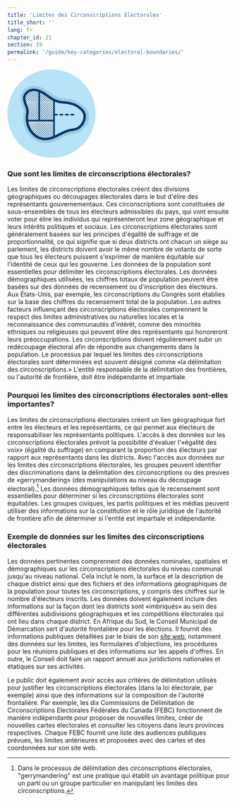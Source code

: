 ```yaml
---
title: 'Limites des Circonscriptions Electorales'
title_short: ''
lang: fr
chapter_id: 21
section: 19
permalink: '/guide/key-categories/electoral-boundaries/'
---
```


![Electoral Boundaries](/assets/images/inventory/categories/electoral-boundaries.png)

### Que sont les limites de circonscriptions électorales?

Les limites de circonscriptions électorales créent des divisions géographiques ou découpages électorales dans le but d'élire des représentants gouvernementaux. Ces circonscriptions sont constituées de sous-ensembles de tous les électeurs admissibles du pays, qui vont ensuite voter pour élire les individus qui représenteront leur zone géographique et leurs intérêts politiques et sociaux. Les circonscriptions électorales sont généralement basées sur les principes d'égalité de suffrage et de proportionnalité, ce qui signifie que si deux districts ont chacun un siège au parlement, les districts doivent avoir le même nombre de votants de sorte que tous les électeurs puissent s'exprimer de manière équitable sur l'identité de ceux qui les gouverne. Les données de la population sont essentielles pour délimiter les circonscriptions électorales. Les données démographiques utilisées, les chiffres totaux de population peuvent être basées sur des données de recensement ou d'inscription des électeurs. Aux États-Unis, par exemple, les circonscriptions du Congrès sont établies sur la base des chiffres du recensement total de la population. Les autres facteurs influençant des circonscriptions électorales comprennent le respect des limites administratives ou naturelles locales et la reconnaissance des communautés d'intérêt, comme des minorités ethniques ou religieuses qui peuvent élire des représentants qui honoreront leurs préoccupations. Les circonscriptions doivent régulièrement subir un redécoupage électoral afin de répondre aux changements dans la population. Le processus par lequel les limites des circonscriptions électorales sont déterminées est souvent désigné comme «la délimitation des circonscriptions.» L'entité responsable de la délimitation des frontières, ou l'autorité de frontière, doit être indépendante et impartiale.

### Pourquoi les limites des circonscriptions électorales sont-elles importantes?

Les limites de circonscriptions électorales créent un lien géographique fort entre les électeurs et les représentants, ce qui permet aux électeurs de responsabiliser les représentants politiques. L'accès à des données sur les circonscriptions électorales prévoit la possibilité d'évaluer l'«égalité des voix» (égalité du suffrage) en comparant la proportion des électeurs par rapport aux représentants dans les districts. Avec l'accès aux données sur les limites des circonscriptions électorales, les groupes peuvent identifier des discriminations dans la délimitation des circonscriptions ou des preuves de «gerrymandering» (des manipulations au niveau du découpage électoral).[^1] Les données démographiques telles que le recensement sont essentielles pour déterminer si les circonscriptions électorales sont équitables. Les groupes civiques, les partis politiques et les médias peuvent utiliser des informations sur la constitution et le rôle juridique de l'autorité de frontière afin de déterminer si l'entité est impartiale et indépendante.

### Exemple de données sur les limites des circonscriptions électorales

Les données pertinentes comprennent des données nominales, spatiales et démographiques sur les circonscriptions électorales du niveau communal jusqu'au niveau national. Cela inclut le nom, la surface et la description de chaque district ainsi que des fichiers et des informations géographiques de la population pour toutes les circonscriptions, y compris des chiffres sur le nombre d'électeurs inscrits. Les données doivent également inclure des informations sur la façon dont les districts sont «imbriqués» au sein des différentes subdivisions géographiques et les compétitions électorales qui ont lieu dans chaque district. En Afrique du Sud, le Conseil Municipal de Démarcation sert d'autorité frontalière pour les élections. Il fournit des informations publiques détaillées par le biais de son [site web](http://www.demarcation.org.za/), notamment des données sur les limites, les formulaires d'objections, les procédures pour les réunions publiques et des informations sur les appels d'offres. En outre, le Conseil doit faire un rapport annuel aux juridictions nationales et étatiques sur ses activités.

Le public doit également avoir accès aux critères de délimitation utilisés pour justifier les circonscriptions électorales (dans la loi électorale, par exemple) ainsi que des informations sur la composition de l'autorité frontalière. Par exemple, les dix Commissions de Délimitation de Circonscriptions Electorales Fédérales du Canada (FEBC) fonctionnent de manière indépendante pour proposer de nouvelles limites, créer de nouvelles cartes électorales et consulter les citoyens dans leurs provinces respectives. Chaque FEBC fournit une liste des audiences publiques prévues, les limites antérieures et proposées avec des cartes et des coordonnées sur son site web.

[^1]: Dans le processus de délimitation des circonscriptions électorales, "gerrymandering" est une pratique qui établit un avantage politique pour un parti ou un groupe particulier en manipulant les limites des circonscriptions.
